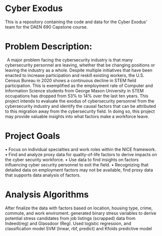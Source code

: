 # Cyber Exodus
This is a repository containing the code and data for the Cyber Exodus' team for the DAEN 690 Capstone course.

# Problem Description:
  
A major problem facing the cybersecurity industry is that many cybersecurity personnel are leaving, whether that be changing positions or leaving the industry as a whole. Despite multiple initiatives that have been enacted to increase participation and reskill existing workers, the U.S. Census Bureau in 2020 shows a continuous decline in STEM field participation. This is exemplified as the employment rate of Computer and Information Science students from George Mason University in STEM occupations has dropped from 53% to 14% over the last ten years. This project intends to evaluate the exodus of cybersecurity personnel from the cybersecurity industry and identify the causal factors that can be attributed to this migration away from the cybersecurity field. In doing so, this project may provide valuable insights into what factors make a workforce leave.  


# Project Goals
•	Focus on individual specialties and work roles within the NICE framework. 
•	Find and analyze proxy data for quality-of-life factors to derive impacts on the cyber security workforce. 
•	Use data to find insights on factors influencing cyber security personnel to exit the field. 
•	Recognizing that detailed data on employment factors may not be available, find proxy data that supports data analysis of factors. 

# Analysis Algorithms
After finalize the data with factors based on location, housing type, crime, commute, and work enviroment. generated binary stress variables to derive potential stress candidates from job listings (scrapped) data from Indeed(reg) and Glassdoor (Reg).  Used logistic regression, and classification model SVM (linear, rbf, predict) and Kfolds predictive model
